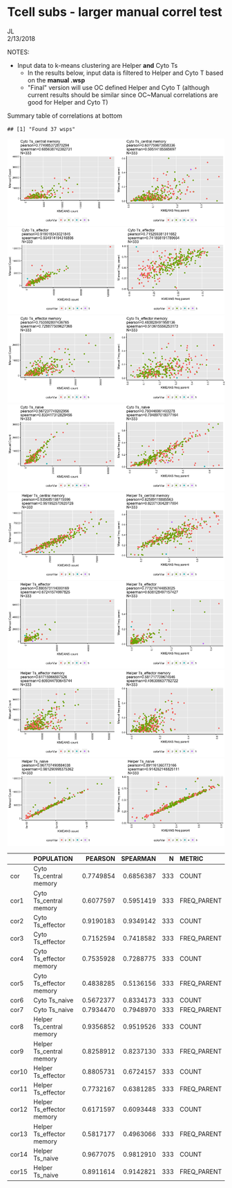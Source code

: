 # Tcell subs - larger manual correl test
JL  
2/13/2018  

NOTES:

- Input data to k-means clustering are Helper **and** Cyto Ts
  - In the results below, input data is filtered to Helper and Cyto T based on the **manual .wsp**
  - "Final" version will use OC defined Helper and Cyto T (although current results should be similar since OC~Manual correlations are good for Helper and Cyto T)

Summary table of correlations at bottom 



```
## [1] "Found 37 wsps"
```

![](testCounts_v4_files/figure-html/func-1.png)<!-- -->![](testCounts_v4_files/figure-html/func-2.png)<!-- -->![](testCounts_v4_files/figure-html/func-3.png)<!-- -->![](testCounts_v4_files/figure-html/func-4.png)<!-- -->![](testCounts_v4_files/figure-html/func-5.png)<!-- -->![](testCounts_v4_files/figure-html/func-6.png)<!-- -->![](testCounts_v4_files/figure-html/func-7.png)<!-- -->![](testCounts_v4_files/figure-html/func-8.png)<!-- -->

|      |POPULATION                |   PEARSON|  SPEARMAN|   N|METRIC      |
|:-----|:-------------------------|---------:|---------:|---:|:-----------|
|cor   |Cyto Ts_central memory    | 0.7749854| 0.6856387| 333|COUNT       |
|cor1  |Cyto Ts_central memory    | 0.6077597| 0.5951419| 333|FREQ_PARENT |
|cor2  |Cyto Ts_effector          | 0.9190183| 0.9349142| 333|COUNT       |
|cor3  |Cyto Ts_effector          | 0.7152594| 0.7418582| 333|FREQ_PARENT |
|cor4  |Cyto Ts_effector memory   | 0.7535928| 0.7288775| 333|COUNT       |
|cor5  |Cyto Ts_effector memory   | 0.4838285| 0.5136156| 333|FREQ_PARENT |
|cor6  |Cyto Ts_naive             | 0.5672377| 0.8334173| 333|COUNT       |
|cor7  |Cyto Ts_naive             | 0.7934470| 0.7948970| 333|FREQ_PARENT |
|cor8  |Helper Ts_central memory  | 0.9356852| 0.9519526| 333|COUNT       |
|cor9  |Helper Ts_central memory  | 0.8258912| 0.8237130| 333|FREQ_PARENT |
|cor10 |Helper Ts_effector        | 0.8805731| 0.6724157| 333|COUNT       |
|cor11 |Helper Ts_effector        | 0.7732167| 0.6381285| 333|FREQ_PARENT |
|cor12 |Helper Ts_effector memory | 0.6171597| 0.6093448| 333|COUNT       |
|cor13 |Helper Ts_effector memory | 0.5817177| 0.4963066| 333|FREQ_PARENT |
|cor14 |Helper Ts_naive           | 0.9677075| 0.9812910| 333|COUNT       |
|cor15 |Helper Ts_naive           | 0.8911614| 0.9142821| 333|FREQ_PARENT |

